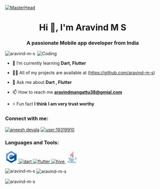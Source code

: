 
[![MasterHead](https://raw.githubusercontent.com/punitkmryh/punitkmryh/master/Developer.gif)](https://myprotfolio-9076f.firebaseapp.com/)

<h1 align="center">Hi 👋, I'm Aravind M S</h1>
<h3 align="center">A passionate Mobile app developer from India</h3>
<img align="right" alt="Coding" width="400" src="https://cdn.dribbble.com/users/1162077/screenshots/3848914/programmer.gif">
<p align="left"> <img src="https://komarev.com/ghpvc/?username=aravind-m-s&label=Profile%20views&color=0e75b6&style=flat" alt="aravind-m-s" /> </p>




- 🌱 I’m currently learning **Dart, Flutter**

- 👨‍💻 All of my projects are available at (https://github.com/aravind-m-s)

- 💬 Ask me about **Dart , Flutter**

- 📫 How to reach me **aravindmangattu38@gmial.com**

- ⚡ Fun fact **I think I am very trust worthy**

<h3 align="left">Connect with me:</h3>
<p align="left">
<a href="https://www.linkedin.com/in/aravind-ms-807a71208/" target="blank"><img align="center" src="https://raw.githubusercontent.com/rahuldkjain/github-profile-readme-generator/master/src/images/icons/Social/linked-in-alt.svg" alt="aneesh devala" height="30" width="40" /></a>
<a href="https://stackoverflow.com/users/20597240/aravind" target="blank"><img align="center" src="https://raw.githubusercontent.com/rahuldkjain/github-profile-readme-generator/master/src/images/icons/Social/stack-overflow.svg" alt="user:19319910" height="30" width="40" /></a>


<h3 align="left">Languages and Tools:</h3>
<p align="left"> <a href="https://www.cprogramming.com/" target="_blank" rel="noreferrer"> <img src="https://raw.githubusercontent.com/devicons/devicon/master/icons/c/c-original.svg" alt="c" width="40" height="40"/> </a> <a href="https://dart.dev" target="_blank" rel="noreferrer"> <img src="https://www.vectorlogo.zone/logos/dartlang/dartlang-icon.svg" alt="dart" width="40" height="40"/> </a> <a href="https://flutter.dev" target="_blank" rel="noreferrer"> <img src="https://www.vectorlogo.zone/logos/flutterio/flutterio-icon.svg" alt="flutter" width="40" height="40"/> </a> <a href="https://hive.apache.org/" target="_blank" rel="noreferrer"> <img src="https://www.vectorlogo.zone/logos/apache_hive/apache_hive-icon.svg" alt="hive" width="40" height="40"/> </a> <a href="https://www.java.com" target="_blank" rel="noreferrer"> <img src="https://raw.githubusercontent.com/devicons/devicon/master/icons/java/java-original.svg" alt="java" width="40" height="40"/> </a> </p>

<p><img align="left" src="https://github-readme-stats.vercel.app/api/top-langs?username=aravind-m-s&show_icons=true&locale=en&layout=compact" alt="aravind-m-s" /></p>

<p>&nbsp;<img align="center" src="https://github-readme-stats.vercel.app/api?username=aravind-m-s&show_icons=true&locale=en" alt="aravind-m-s" /></p>

<p><img align="center" src="https://github-readme-streak-stats.herokuapp.com/?user=aravind-m-s&" alt="aravind-m-s" /></p>
